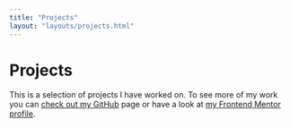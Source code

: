 ```yaml
---
title: "Projects"
layout: "layouts/projects.html"
---
```


<h1 class="visually-hidden">Projects</h1>
<p>This is a selection of projects I have worked on. To see more of my work you can <a href="https://github.com/dwhenson">check out my GitHub</a> page or have a look at <a href="https://www.frontendmentor.io/profile/dwhenson">my Frontend Mentor profile</a>.</p>
